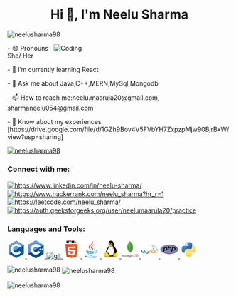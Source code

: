 

<h1 align="center">Hi 👋, I'm Neelu Sharma</h1>
<p align="left"> <img src="https://komarev.com/ghpvc/?username=neelusharma98&label=Profile%20views&color=0e75b6&style=flat" alt="neelusharma98" /> </p>
<img align="right" alt="Coding" width="400" src="https://camo.githubusercontent.com/0f2df9c6430300192232520a10bc3f09066cee3c6f1205da8490ac2b1d69d9e5/68747470733a2f2f6d69722d73332d63646e2d63662e626568616e63652e6e65742f70726f6a6563745f6d6f64756c65732f646973702f3630313031343131363737303437352e363036386265666634363430612e676966">
<p>- 😄 Pronouns She/ Her</p>
<p>- 🌱 I’m currently learning React</p>
<p>- 💬 Ask me about Java,C++,MERN,MySql,Mongodb</p>
<p>- 📫 How to reach me:neelu.maarula20@gmail.com, sharmaneelu054@gmail.com</p>
<p>- 📄 Know about my experiences [https://drive.google.com/file/d/1GZh9Bov4V5FVbYH7ZxpzpMjw90BjrBxW/view?usp=sharing]</p>

<p align="left"> <a href="https://github.com/ryo-ma/github-profile-trophy"><img src="https://github-profile-trophy.vercel.app/?username=neelusharma98" alt="neelusharma98" /></a> </p>

<h3 align="left">Connect with me:</h3>
<p align="left">


<a href="neelu-sharma" target="blank"><img align="center" src="https://raw.githubusercontent.com/rahuldkjain/github-profile-readme-generator/master/src/images/icons/Social/linked-in-alt.svg" alt="https://www.linkedin.com/in/neelu-sharma/" height="30" width="40" /></a>
<a href="https://www.hackerrank.com/https://www.hackerrank.com/neelu_sharma?hr_r=1" target="blank"><img align="center" src="https://raw.githubusercontent.com/rahuldkjain/github-profile-readme-generator/master/src/images/icons/Social/hackerrank.svg" alt="https://www.hackerrank.com/neelu_sharma?hr_r=1" height="30" width="40" /></a>
<a href="https://www.leetcode.com/https://leetcode.com/neelu_sharma/" target="blank"><img align="center" src="https://raw.githubusercontent.com/rahuldkjain/github-profile-readme-generator/master/src/images/icons/Social/leet-code.svg" alt="https://leetcode.com/neelu_sharma/" height="30" width="40" /></a>
<a href="https://auth.geeksforgeeks.org/user/https://auth.geeksforgeeks.org/user/neelumaarula20/practice" target="blank"><img align="center" src="https://raw.githubusercontent.com/rahuldkjain/github-profile-readme-generator/master/src/images/icons/Social/geeks-for-geeks.svg" alt="https://auth.geeksforgeeks.org/user/neelumaarula20/practice" height="30" width="40" /></a>
</p>

<h3 align="left">Languages and Tools:</h3>
<p align="left"> <a href="https://www.cprogramming.com/" target="_blank" rel="noreferrer"> <img src="https://raw.githubusercontent.com/devicons/devicon/master/icons/c/c-original.svg" alt="c" width="40" height="40"/> </a> <a href="https://www.w3schools.com/cpp/" target="_blank" rel="noreferrer"> <img src="https://raw.githubusercontent.com/devicons/devicon/master/icons/cplusplus/cplusplus-original.svg" alt="cplusplus" width="40" height="40"/> </a> <a href="https://git-scm.com/" target="_blank" rel="noreferrer"> <img src="https://www.vectorlogo.zone/logos/git-scm/git-scm-icon.svg" alt="git" width="40" height="40"/> </a> <a href="https://www.w3.org/html/" target="_blank" rel="noreferrer"> <img src="https://raw.githubusercontent.com/devicons/devicon/master/icons/html5/html5-original-wordmark.svg" alt="html5" width="40" height="40"/> </a> <a href="https://www.java.com" target="_blank" rel="noreferrer"> <img src="https://raw.githubusercontent.com/devicons/devicon/master/icons/java/java-original.svg" alt="java" width="40" height="40"/> </a> <a href="https://www.linux.org/" target="_blank" rel="noreferrer"> <img src="https://raw.githubusercontent.com/devicons/devicon/master/icons/linux/linux-original.svg" alt="linux" width="40" height="40"/> </a> <a href="https://www.mongodb.com/" target="_blank" rel="noreferrer"> <img src="https://raw.githubusercontent.com/devicons/devicon/master/icons/mongodb/mongodb-original-wordmark.svg" alt="mongodb" width="40" height="40"/> </a> <a href="https://www.mysql.com/" target="_blank" rel="noreferrer"> <img src="https://raw.githubusercontent.com/devicons/devicon/master/icons/mysql/mysql-original-wordmark.svg" alt="mysql" width="40" height="40"/> </a> <a href="https://www.php.net" target="_blank" rel="noreferrer"> <img src="https://raw.githubusercontent.com/devicons/devicon/master/icons/php/php-original.svg" alt="php" width="40" height="40"/> </a> <a href="https://www.python.org" target="_blank" rel="noreferrer"> <img src="https://raw.githubusercontent.com/devicons/devicon/master/icons/python/python-original.svg" alt="python" width="40" height="40"/> </a> </p>

<p><img align="left" src="https://github-readme-stats.vercel.app/api/top-langs?username=neelusharma98&show_icons=true&locale=en&layout=compact" alt="neelusharma98" /></p>

<p>&nbsp;<img align="center" src="https://github-readme-stats.vercel.app/api?username=neelusharma98&show_icons=true&locale=en" alt="neelusharma98" /></p>

<p><img align="center" src="https://github-readme-streak-stats.herokuapp.com/?user=neelusharma98&" alt="neelusharma98" /></p>
